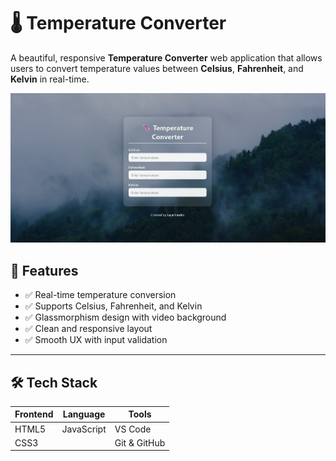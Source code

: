 # 🌡️ Temperature Converter

A beautiful, responsive **Temperature Converter** web application that allows users to convert temperature values between **Celsius**, **Fahrenheit**, and **Kelvin** in real-time.

![Screenshot](./images/screenshot.png)

## 📌 Features

- ✅ Real-time temperature conversion
- ✅ Supports Celsius, Fahrenheit, and Kelvin
- ✅ Glassmorphism design with video background
- ✅ Clean and responsive layout
- ✅ Smooth UX with input validation

---

## 🛠️ Tech Stack

| Frontend | Language   | Tools        |
|----------|------------|--------------|
| HTML5    | JavaScript | VS Code      |
| CSS3     |            | Git & GitHub |
